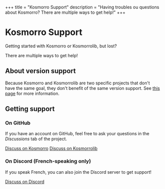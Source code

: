 +++
title = "Kosmorro Support"
description = "Having troubles ou questions about Kosmorro? There are multiple ways to get help!"
+++

# Kosmorro Support

Getting started with Kosmorro or Kosmorrolib, but lost?

There are multiple ways to get help!

## About version support

Because Kosmorro and Kosmorrolib are two specific projects that don't have the same goal, they don't benefit of the same version support.
See [this page](@/support/versions.md) for more information.

## Getting support

### On GitHub

If you have an account on GitHub, feel free to ask your questions in the _Discussions_ tab of the project.

<div class="center">
    <a href="https://github.com/Kosmorro/kosmorro/discussions" target="_blank" class="button invite gh-logo">Discuss on Kosmorro</a>
    <a href="https://github.com/Kosmorro/kosmorro/discussions" target="_blank" class="button invite gh-logo">Discuss on Kosmorrolib</a>
</div>

### On Discord (French-speaking only)

If you speak French, you can also join the Discord server to get support!

<div class="center">
    <a href="https://discord.gg/K4gb7yDbCR" target="_blank" class="button invite discord-logo">Discuss on Discord</a>
</div>
